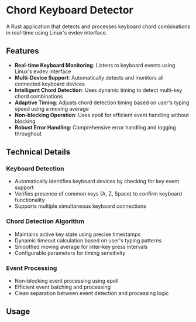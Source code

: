 # Chord Keyboard Detector

A Rust application that detects and processes keyboard chord combinations in real-time using Linux's evdev interface.

## Features

- **Real-time Keyboard Monitoring**: Listens to keyboard events using Linux's evdev interface
- **Multi-Device Support**: Automatically detects and monitors all connected keyboard devices
- **Intelligent Chord Detection**: Uses dynamic timing to detect multi-key chord combinations
- **Adaptive Timing**: Adjusts chord detection timing based on user's typing speed using a moving average
- **Non-blocking Operation**: Uses epoll for efficient event handling without blocking
- **Robust Error Handling**: Comprehensive error handling and logging throughout

## Technical Details

### Keyboard Detection
- Automatically identifies keyboard devices by checking for key event support
- Verifies presence of common keys (A, Z, Space) to confirm keyboard functionality
- Supports multiple simultaneous keyboard connections

### Chord Detection Algorithm
- Maintains active key state using precise timestamps
- Dynamic timeout calculation based on user's typing patterns
- Smoothed moving average for inter-key press intervals
- Configurable parameters for timing sensitivity

### Event Processing
- Non-blocking event processing using epoll
- Efficient event batching and processing
- Clean separation between event detection and processing logic

## Usage
